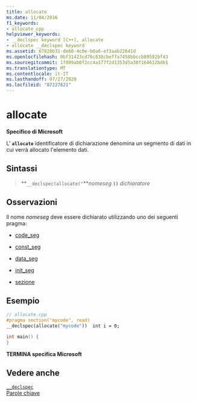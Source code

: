 ```yaml
---
title: allocate
ms.date: 11/04/2016
f1_keywords:
- allocate_cpp
helpviewer_keywords:
- __declspec keyword [C++], allocate
- allocate __declspec keyword
ms.assetid: 67828b31-de60-4c0e-b0a6-ef3aab22641d
ms.openlocfilehash: 0bf31423cd76c838cbeffa7458bbccb89592bf43
ms.sourcegitcommit: 1f009ab0f2cc4a177f2d1353d5a38f164612bdb1
ms.translationtype: MT
ms.contentlocale: it-IT
ms.lasthandoff: 07/27/2020
ms.locfileid: "87227621"
---
```

# <a name="allocate"></a>allocate

**Specifico di Microsoft**

L' **`allocate`** identificatore di dichiarazione denomina un segmento di dati in cui verrà allocato l'elemento dati.

## <a name="syntax"></a>Sintassi

> **`__declspec(allocate("`***nomeseg* **`))`** *dichiaratore*

## <a name="remarks"></a>Osservazioni

Il nome *nomeseg* deve essere dichiarato utilizzando uno dei seguenti pragma:

- [code_seg](../preprocessor/code-seg.md)

- [const_seg](../preprocessor/const-seg.md)

- [data_seg](../preprocessor/data-seg.md)

- [init_seg](../preprocessor/init-seg.md)

- [sezione](../preprocessor/section.md)

## <a name="example"></a>Esempio

```cpp
// allocate.cpp
#pragma section("mycode", read)
__declspec(allocate("mycode"))  int i = 0;

int main() {
}
```

**TERMINA specifica Microsoft**

## <a name="see-also"></a>Vedere anche

[`__declspec`](../cpp/declspec.md)<br/>
[Parole chiave](../cpp/keywords-cpp.md)
